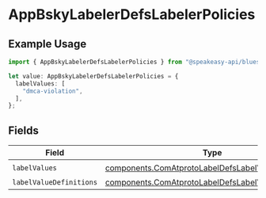 # AppBskyLabelerDefsLabelerPolicies

## Example Usage

```typescript
import { AppBskyLabelerDefsLabelerPolicies } from "@speakeasy-api/bluesky/models/components";

let value: AppBskyLabelerDefsLabelerPolicies = {
  labelValues: [
    "dmca-violation",
  ],
};
```

## Fields

| Field                                                                                                                      | Type                                                                                                                       | Required                                                                                                                   | Description                                                                                                                |
| -------------------------------------------------------------------------------------------------------------------------- | -------------------------------------------------------------------------------------------------------------------------- | -------------------------------------------------------------------------------------------------------------------------- | -------------------------------------------------------------------------------------------------------------------------- |
| `labelValues`                                                                                                              | [components.ComAtprotoLabelDefsLabelValue](../../models/components/comatprotolabeldefslabelvalue.md)[]                     | :heavy_check_mark:                                                                                                         | N/A                                                                                                                        |
| `labelValueDefinitions`                                                                                                    | [components.ComAtprotoLabelDefsLabelValueDefinition](../../models/components/comatprotolabeldefslabelvaluedefinition.md)[] | :heavy_minus_sign:                                                                                                         | N/A                                                                                                                        |